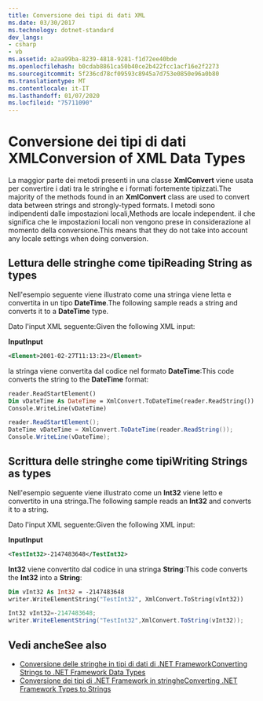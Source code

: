 ```yaml
---
title: Conversione dei tipi di dati XML
ms.date: 03/30/2017
ms.technology: dotnet-standard
dev_langs:
- csharp
- vb
ms.assetid: a2aa99ba-8239-4818-9281-f1d72ee40bde
ms.openlocfilehash: b0cdab8861ca50b40ce2b422fcc1acf16e2f2273
ms.sourcegitcommit: 5f236cd78cf09593c8945a7d753e0850e96a0b80
ms.translationtype: MT
ms.contentlocale: it-IT
ms.lasthandoff: 01/07/2020
ms.locfileid: "75711090"
---
```

# <a name="conversion-of-xml-data-types"></a><span data-ttu-id="7b8d9-102">Conversione dei tipi di dati XML</span><span class="sxs-lookup"><span data-stu-id="7b8d9-102">Conversion of XML Data Types</span></span>
<span data-ttu-id="7b8d9-103">La maggior parte dei metodi presenti in una classe **XmlConvert** viene usata per convertire i dati tra le stringhe e i formati fortemente tipizzati.</span><span class="sxs-lookup"><span data-stu-id="7b8d9-103">The majority of the methods found in an **XmlConvert** class are used to convert data between strings and strongly-typed formats.</span></span> <span data-ttu-id="7b8d9-104">I metodi sono indipendenti dalle impostazioni locali,</span><span class="sxs-lookup"><span data-stu-id="7b8d9-104">Methods are locale independent.</span></span> <span data-ttu-id="7b8d9-105">il che significa che le impostazioni locali non vengono prese in considerazione al momento della conversione.</span><span class="sxs-lookup"><span data-stu-id="7b8d9-105">This means that they do not take into account any locale settings when doing conversion.</span></span>  
  
## <a name="reading-string-as-types"></a><span data-ttu-id="7b8d9-106">Lettura delle stringhe come tipi</span><span class="sxs-lookup"><span data-stu-id="7b8d9-106">Reading String as types</span></span>  
 <span data-ttu-id="7b8d9-107">Nell'esempio seguente viene illustrato come una stringa viene letta e convertita in un tipo **DateTime**.</span><span class="sxs-lookup"><span data-stu-id="7b8d9-107">The following sample reads a string and converts it to a **DateTime** type.</span></span>  
  
 <span data-ttu-id="7b8d9-108">Dato l'input XML seguente:</span><span class="sxs-lookup"><span data-stu-id="7b8d9-108">Given the following XML input:</span></span>  
  
 <span data-ttu-id="7b8d9-109">**Input**</span><span class="sxs-lookup"><span data-stu-id="7b8d9-109">**Input**</span></span>  
  
```xml  
<Element>2001-02-27T11:13:23</Element>  
```  
  
 <span data-ttu-id="7b8d9-110">la stringa viene convertita dal codice nel formato **DateTime**:</span><span class="sxs-lookup"><span data-stu-id="7b8d9-110">This code converts the string to the **DateTime** format:</span></span>  
  
```vb  
reader.ReadStartElement()  
Dim vDateTime As DateTime = XmlConvert.ToDateTime(reader.ReadString())  
Console.WriteLine(vDateTime)  
```  
  
```csharp  
reader.ReadStartElement();  
DateTime vDateTime = XmlConvert.ToDateTime(reader.ReadString());  
Console.WriteLine(vDateTime);  
```  
  
## <a name="writing-strings-as-types"></a><span data-ttu-id="7b8d9-111">Scrittura delle stringhe come tipi</span><span class="sxs-lookup"><span data-stu-id="7b8d9-111">Writing Strings as types</span></span>  
 <span data-ttu-id="7b8d9-112">Nell'esempio seguente viene illustrato come un **Int32** viene letto e convertito in una stringa.</span><span class="sxs-lookup"><span data-stu-id="7b8d9-112">The following sample reads an **Int32** and converts it to a string.</span></span>  
  
 <span data-ttu-id="7b8d9-113">Dato l'input XML seguente:</span><span class="sxs-lookup"><span data-stu-id="7b8d9-113">Given the following XML input:</span></span>  
  
 <span data-ttu-id="7b8d9-114">**Input**</span><span class="sxs-lookup"><span data-stu-id="7b8d9-114">**Input**</span></span>  
  
```xml  
<TestInt32>-2147483648</TestInt32>  
```  
  
 <span data-ttu-id="7b8d9-115">**Int32** viene convertito dal codice in una stringa **String**:</span><span class="sxs-lookup"><span data-stu-id="7b8d9-115">This code converts the **Int32** into a **String**:</span></span>  
  
```vb  
Dim vInt32 As Int32 = -2147483648  
writer.WriteElementString("TestInt32", XmlConvert.ToString(vInt32))  
```  
  
```csharp  
Int32 vInt32=-2147483648;  
writer.WriteElementString("TestInt32",XmlConvert.ToString(vInt32));  
```  
  
## <a name="see-also"></a><span data-ttu-id="7b8d9-116">Vedi anche</span><span class="sxs-lookup"><span data-stu-id="7b8d9-116">See also</span></span>

- [<span data-ttu-id="7b8d9-117">Conversione delle stringhe in tipi di dati di .NET Framework</span><span class="sxs-lookup"><span data-stu-id="7b8d9-117">Converting Strings to .NET Framework Data Types</span></span>](../../../../docs/standard/data/xml/converting-strings-to-dotnet-data-types.md)
- [<span data-ttu-id="7b8d9-118">Conversione dei tipi di .NET Framework in stringhe</span><span class="sxs-lookup"><span data-stu-id="7b8d9-118">Converting .NET Framework Types to Strings</span></span>](../../../../docs/standard/data/xml/converting-dotnet-types-to-strings.md)
